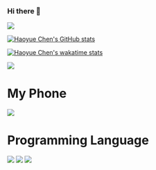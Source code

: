 ### Hi there 👋

<!--
**haoyuebju2/haoyuebju2** is a ✨ _special_ ✨ repository because its `README.md` (this file) appears on your GitHub profile.

Here are some ideas to get you started:

- 🔭 I’m currently working on ...
- 🌱 I’m currently learning ...
- 👯 I’m looking to collaborate on ...
- 🤔 I’m looking for help with ...
- 💬 Ask me about ...
- 📫 How to reach me: ...
- 😄 Pronouns: ...
- ⚡ Fun fact: ...
-->

![](http://antzuhl.cn:4000/get/@haoyuebju2.readme)

[![Haoyue Chen's GitHub stats](https://github-readme-stats.vercel.app/api?username=haoyuebju2&layout=compact&show_icons=true&theme=radical)](https://github.com/haoyuebju2/github-readme-stats)


[![Haoyue Chen's wakatime stats](https://github-readme-stats.vercel.app/api/wakatime?username=willianrod)](https://github.com/haoyuebju2/github-readme-stats)


![](https://visitor-badge.glitch.me/badge?page_id=haoyuebju2.readme)

# My Phone
[![](https://img.shields.io/badge/Xiaomi-10pro-f5010c?style=flat-square&logo=Xiaomi&logoColor=ffffff)](https://www.apple.com/)

# Programming Language
[![](https://img.shields.io/badge/-C++-007396?style=flat-square&logo=C++&logoColor=ffffff)](https://reactjs.org/)
[![](https://img.shields.io/badge/-python-007396?style=flat-square&logo=python&logoColor=f00000)](https://reactjs.org/)
[![](https://img.shields.io/badge/-java-007396?style=flat-square&logo=java&logoColor=fbbbbb)](https://reactjs.org/)


